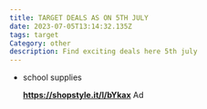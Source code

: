 ```yaml
---
title: TARGET DEALS AS ON 5TH JULY
date: 2023-07-05T13:14:32.135Z
tags: target
Category: other
description: Find exciting deals here 5th july
---
```

* school supplies 

  **https://shopstyle.it/l/bYkax** Ad